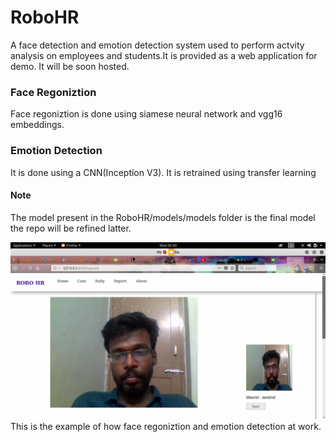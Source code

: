 # RoboHR

A face detection and emotion detection system used to perform actvity analysis on employees and students.It is provided as a web application for demo. It will be soon hosted.

### Face Regoniztion
Face regoniztion is done using siamese neural network and vgg16 embeddings.


### Emotion Detection
It is done using a CNN(Inception V3). It is retrained using transfer learning



#### Note
The model present in the RoboHR/models/models folder is the final model the repo will be refined latter.


![](example.png)
This is the example of how face regoniztion and emotion detection at work.
